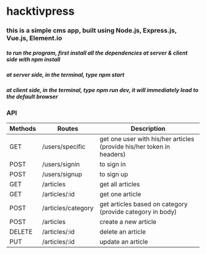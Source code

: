# hacktivpress
### this is a simple cms app, built using Node.js, Express.js, Vue.js, Element.io

##### to run the program, first install all the dependencies at server & client side with npm install
##### at server side, in the terminal, type npm start
##### at client side, in the terminal, type npm run dev, it will immediately lead to the default browser

### API

Methods | Routes | Description
--- | --- | ---
GET | /users/specific | get one user with his/her articles (provide his/her token in headers)
POST | /users/signin | to sign in
POST | /users/signup | to sign up
GET | /articles | get all articles
GET | /articles/:id | get one article
POST | /articles/category | get articles based on category (provide category in body)
POST | /articles | create a new article
DELETE | /articles/:id | delete an article
PUT | /articles/:id | update an article